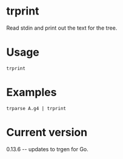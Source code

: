# trprint

Read stdin and print out the text for the tree.

# Usage

    trprint

# Examples

    trparse A.g4 | trprint

# Current version

0.13.6 -- updates to trgen for Go.

